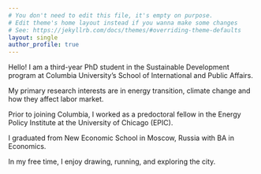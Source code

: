 ```yaml
---
# You don't need to edit this file, it's empty on purpose.
# Edit theme's home layout instead if you wanna make some changes
# See: https://jekyllrb.com/docs/themes/#overriding-theme-defaults
layout: single
author_profile: true
---
```


Hello! I am a third-year PhD student in the Sustainable Development program at Columbia University’s School of International and Public Affairs.

My primary research interests are in energy transition, climate change and how they affect labor market.

Prior to joining Columbia, I worked as a predoctoral fellow in the Energy Policy Institute at the University of Chicago (EPIC).

I graduated from New Economic School in Moscow, Russia with BA in Economics.

In my free time, I enjoy drawing, running, and exploring the city.
